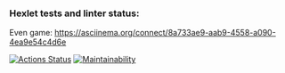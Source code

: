 ### Hexlet tests and linter status:
Even game:
https://asciinema.org/connect/8a733ae9-aab9-4558-a090-4ea9e54c4d6e

[![Actions Status](https://github.com/supersidr/java-project-61/actions/workflows/hexlet-check.yml/badge.svg)](https://github.com/supersidr/java-project-61/actions)
[![Maintainability](https://api.codeclimate.com/v1/badges/92805f7a25e9f02adca8/maintainability)](https://codeclimate.com/github/supersidr/java-project-61/maintainability)
